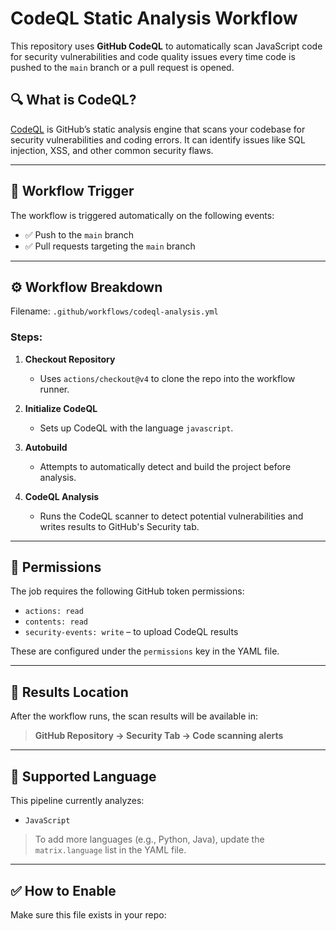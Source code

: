 # CodeQL Static Analysis Workflow

This repository uses **GitHub CodeQL** to automatically scan JavaScript code for security vulnerabilities and code quality issues every time code is pushed to the `main` branch or a pull request is opened.

## 🔍 What is CodeQL?

[CodeQL](https://codeql.github.com/) is GitHub’s static analysis engine that scans your codebase for security vulnerabilities and coding errors. It can identify issues like SQL injection, XSS, and other common security flaws.

---

## 🚀 Workflow Trigger

The workflow is triggered automatically on the following events:

- ✅ Push to the `main` branch  
- ✅ Pull requests targeting the `main` branch

---

## ⚙️ Workflow Breakdown

Filename: `.github/workflows/codeql-analysis.yml`

### Steps:

1. **Checkout Repository**
   - Uses `actions/checkout@v4` to clone the repo into the workflow runner.

2. **Initialize CodeQL**
   - Sets up CodeQL with the language `javascript`.

3. **Autobuild**
   - Attempts to automatically detect and build the project before analysis.

4. **CodeQL Analysis**
   - Runs the CodeQL scanner to detect potential vulnerabilities and writes results to GitHub's Security tab.

---

## 🔐 Permissions

The job requires the following GitHub token permissions:

- `actions: read`  
- `contents: read`  
- `security-events: write` – to upload CodeQL results

These are configured under the `permissions` key in the YAML file.

---

## 📁 Results Location

After the workflow runs, the scan results will be available in:

> **GitHub Repository → Security Tab → Code scanning alerts**

---

## 🧪 Supported Language

This pipeline currently analyzes:

- `JavaScript`

> To add more languages (e.g., Python, Java), update the `matrix.language` list in the YAML file.

---

## ✅ How to Enable

Make sure this file exists in your repo:

